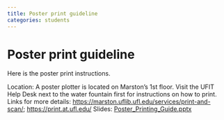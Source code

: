 ```yaml
---
title: Poster print guideline
categories: students
---
```



# Poster print guideline

Here is the poster print instructions.

Location: A poster plotter is located on Marston’s 1st floor. Visit the UFIT Help Desk next to the water fountain first for instructions on how to print.
Links for more details: https://marston.uflib.ufl.edu/services/print-and-scan/; https://print.at.ufl.edu/
Slides: [Poster_Printing_Guide.pptx](https://github.com/lemaslab/lemaslab.github.io/files/8674872/Poster_Printing_Guide.pptx)

